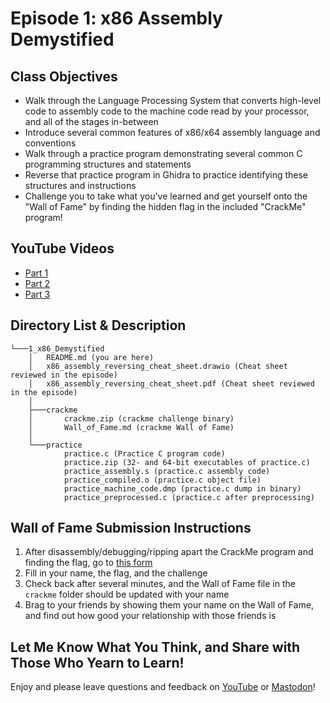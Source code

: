 # Episode 1: x86 Assembly Demystified

## Class Objectives

- Walk through the Language Processing System that converts high-level code to assembly code to the machine code read by your processor, and all of the stages in-between
- Introduce several common features of x86/x64 assembly language and conventions
- Walk through a practice program demonstrating several common C programming structures and statements
- Reverse that practice program in Ghidra to practice identifying these structures and instructions
- Challenge you to take what you've learned and get yourself onto the "Wall of Fame" by finding the hidden flag in the included "CrackMe" program!

## YouTube Videos

- [Part 1](https://youtu.be/ZXoW5iqbFJE)
- [Part 2]()
- [Part 3]()

## Directory List & Description

```
└───1_x86_Demystified
    │   README.md (you are here)
    │   x86_assembly_reversing_cheat_sheet.drawio (Cheat sheet reviewed in the episode)
    │   x86_assembly_reversing_cheat_sheet.pdf (Cheat sheet reviewed in the episode)
    │
    ├───crackme
    │       crackme.zip (crackme challenge binary)
    │       Wall_of_Fame.md (crackme Wall of Fame)
    │
    └───practice
            practice.c (Practice C program code)
            practice.zip (32- and 64-bit executables of practice.c)
            practice_assembly.s (practice.c assembly code)
            practice_compiled.o (practice.c object file)
            practice_machine_code.dmp (practice.c dump in binary)
            practice_preprocessed.c (practice.c after preprocessing)
```

## Wall of Fame Submission Instructions

1. After disassembly/debugging/ripping apart the CrackMe program and finding the flag, go to [this form](https://forms.gle/XWWqYyeNUkFH8tHMA)
1. Fill in your name, the flag, and the challenge
1. Check back after several minutes, and the Wall of Fame file in the `crackme` folder should be updated with your name
1. Brag to your friends by showing them your name on the Wall of Fame, and find out how good your relationship with those friends is

## Let Me Know What You Think, and Share with Those Who Yearn to Learn!

Enjoy and please leave questions and feedback on [YouTube](https://www.youtube.com/@jeff0falltrades) or [Mastodon](https://infosec.exchange/@jeFF0Falltrades)!
